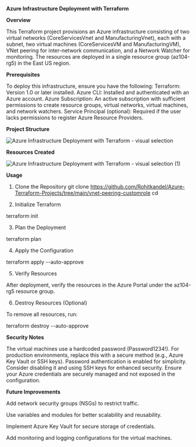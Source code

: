 **Azure Infrastructure Deployment with Terraform**

**Overview**

This Terraform project provisions an Azure infrastructure consisting of two virtual networks (CoreServicesVnet and ManufacturingVnet), each with a subnet, two virtual machines (CoreServicesVM and ManufacturingVM), VNet peering for inter-network communication, and a Network Watcher for monitoring. The resources are deployed in a single resource group (az104-rg5) in the East US region.

**Prerequisites**

To deploy this infrastructure, ensure you have the following:
Terraform: Version 1.0 or later installed.
Azure CLI: Installed and authenticated with an Azure account.
Azure Subscription: An active subscription with sufficient permissions to create resource groups, virtual networks, virtual machines, and network watchers.
Service Principal (optional): Required if the user lacks permissions to register Azure Resource Providers.

**Project Structure**

![Azure Infrastructure Deployment with Terraform - visual selection](https://github.com/user-attachments/assets/d5dc0ff0-6dc1-4c9c-b023-f87401e8bc62)

**Resources Created**

![Azure Infrastructure Deployment with Terraform - visual selection (1)](https://github.com/user-attachments/assets/fd6a63e9-91df-439d-9f49-872c40193da1)


**Usage**

1. Clone the Repository
  git clone https://github.com/Rohitkandel/Azure-Terraform-Projects/tree/main/vnet-peering-customrole
  cd <repository-directory>

2. Initialize Terraform

  terraform init

3. Plan the Deployment
   
  terraform plan

4. Apply the Configuration
   
  terraform apply --auto-approve

5. Verify Resources

  After deployment, verify the resources in the Azure Portal under the az104-rg5 resource group.

6. Destroy Resources (Optional)

  To remove all resources, run:

  terraform destroy --auto-approve

**Security Notes**

The virtual machines use a hardcoded password (Password1234!). For production environments, replace this with a secure method (e.g., Azure Key Vault or SSH keys).
Password authentication is enabled for simplicity. Consider disabling it and using SSH keys for enhanced security.
Ensure your Azure credentials are securely managed and not exposed in the configuration.

**Future Improvements**

Add network security groups (NSGs) to restrict traffic.

Use variables and modules for better scalability and reusability.

Implement Azure Key Vault for secure storage of credentials.

Add monitoring and logging configurations for the virtual machines.
